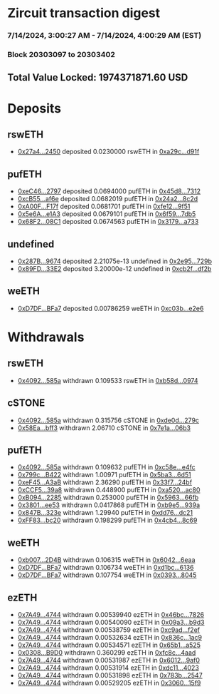 # Zircuit transaction digest
### 7/14/2024, 3:00:27 AM - 7/14/2024, 4:00:29 AM (EST)
### Block 20303097 to 20303402

## Total Value Locked: 1974371871.60 USD

# Deposits
## rswETH
- [0x27a4...2450](https://etherscan.io/address/0x27a4972cc04fDD99EA29123eaAB4e46b0c892450) deposited 0.0230000 rswETH in [0xa29c...d91f](https://etherscan.io/tx/0x27a4972cc04fDD99EA29123eaAB4e46b0c892450)
## pufETH
- [0xeC46...2797](https://etherscan.io/address/0xeC46969CF685a5C2ed34aA6DBD23E16B95342797) deposited 0.0694000 pufETH in [0x45d8...7312](https://etherscan.io/tx/0xeC46969CF685a5C2ed34aA6DBD23E16B95342797)
- [0xcB55...af6e](https://etherscan.io/address/0xcB55c3316A3895D27437A32a449E9fE11613af6e) deposited 0.0682019 pufETH in [0x24a2...8c2d](https://etherscan.io/tx/0xcB55c3316A3895D27437A32a449E9fE11613af6e)
- [0xA00F...F17f](https://etherscan.io/address/0xA00F3667C2B508cD1057b1151fb95eAB2128F17f) deposited 0.0681701 pufETH in [0xfe12...9f51](https://etherscan.io/tx/0xA00F3667C2B508cD1057b1151fb95eAB2128F17f)
- [0x5e6A...e1A3](https://etherscan.io/address/0x5e6A8C502ABAAd07c8C436823b0cB702Cb87e1A3) deposited 0.0679101 pufETH in [0x6f59...7db5](https://etherscan.io/tx/0x5e6A8C502ABAAd07c8C436823b0cB702Cb87e1A3)
- [0x68F2...08C1](https://etherscan.io/address/0x68F2DD4a5Bf9086CBC1620a6652F766D969d08C1) deposited 0.0674563 pufETH in [0x3179...a733](https://etherscan.io/tx/0x68F2DD4a5Bf9086CBC1620a6652F766D969d08C1)
## undefined
- [0x287B...9674](https://etherscan.io/address/0x287B4470439Bb96BccBfC97e956bdF9676b79674) deposited 2.21075e-13 undefined in [0x2e95...729b](https://etherscan.io/tx/0x287B4470439Bb96BccBfC97e956bdF9676b79674)
- [0x89FD...33E2](https://etherscan.io/address/0x89FDCA36dD2DEc98030ACf99a9c37e5790c833E2) deposited 3.20000e-12 undefined in [0xcb2f...df2b](https://etherscan.io/tx/0x89FDCA36dD2DEc98030ACf99a9c37e5790c833E2)
## weETH
- [0xD7DF...BFa7](https://etherscan.io/address/0xD7DF7E085214743530afF339aFC420c7c720BFa7) deposited 0.00786259 weETH in [0xc03b...e2e6](https://etherscan.io/tx/0xD7DF7E085214743530afF339aFC420c7c720BFa7)
# Withdrawals
## rswETH
- [0x4092...585a](https://etherscan.io/address/0x40926cfEfAAF932b7bC811fdC4EB136ae35C585a) withdrawn 0.109533 rswETH in [0xb58d...0974](https://etherscan.io/tx/0x40926cfEfAAF932b7bC811fdC4EB136ae35C585a)
## cSTONE
- [0x4092...585a](https://etherscan.io/address/0x40926cfEfAAF932b7bC811fdC4EB136ae35C585a) withdrawn 0.315756 cSTONE in [0xde0d...279c](https://etherscan.io/tx/0x40926cfEfAAF932b7bC811fdC4EB136ae35C585a)
- [0x58Ea...bff3](https://etherscan.io/address/0x58Ea3CeDD694ED361d1428426e63F0B6879cbff3) withdrawn 2.06710 cSTONE in [0x7e1a...06b3](https://etherscan.io/tx/0x58Ea3CeDD694ED361d1428426e63F0B6879cbff3)
## pufETH
- [0x4092...585a](https://etherscan.io/address/0x40926cfEfAAF932b7bC811fdC4EB136ae35C585a) withdrawn 0.109632 pufETH in [0xc58e...e4fc](https://etherscan.io/tx/0x40926cfEfAAF932b7bC811fdC4EB136ae35C585a)
- [0x799c...B422](https://etherscan.io/address/0x799c62B2D63641266ffa4BDdE3Fa5738f5b4B422) withdrawn 1.00971 pufETH in [0x5ba3...6d51](https://etherscan.io/tx/0x799c62B2D63641266ffa4BDdE3Fa5738f5b4B422)
- [0xeF45...A3aB](https://etherscan.io/address/0xeF456bA3b950Bd29305e243ee0c2b368339FA3aB) withdrawn 2.36290 pufETH in [0x33f7...24bf](https://etherscan.io/tx/0xeF456bA3b950Bd29305e243ee0c2b368339FA3aB)
- [0xCCF5...39a8](https://etherscan.io/address/0xCCF52f4e9a9F337d8f9e387cB3F9622D998E39a8) withdrawn 0.448900 pufETH in [0xa520...ac80](https://etherscan.io/tx/0xCCF52f4e9a9F337d8f9e387cB3F9622D998E39a8)
- [0xB094...2285](https://etherscan.io/address/0xB094370C10712a4fd0f8bB40c5edee54cc492285) withdrawn 0.253000 pufETH in [0x5963...66fb](https://etherscan.io/tx/0xB094370C10712a4fd0f8bB40c5edee54cc492285)
- [0x3801...ee53](https://etherscan.io/address/0x38019ebA03708663221192773aD92343f182ee53) withdrawn 0.0417868 pufETH in [0xb9e5...939a](https://etherscan.io/tx/0x38019ebA03708663221192773aD92343f182ee53)
- [0x847B...323e](https://etherscan.io/address/0x847B6e4ce91098818F4e1dA8589af937e165323e) withdrawn 1.29940 pufETH in [0xdd76...dc21](https://etherscan.io/tx/0x847B6e4ce91098818F4e1dA8589af937e165323e)
- [0xFF83...bc20](https://etherscan.io/address/0xFF833801dEf59DA7bB847c0611BD416EB3Febc20) withdrawn 0.198299 pufETH in [0x4cb4...8c69](https://etherscan.io/tx/0xFF833801dEf59DA7bB847c0611BD416EB3Febc20)
## weETH
- [0xb007...2D4B](https://etherscan.io/address/0xb00706E8e4123510FC9C38E6abCac29010Da2D4B) withdrawn 0.106315 weETH in [0x6042...6eaa](https://etherscan.io/tx/0xb00706E8e4123510FC9C38E6abCac29010Da2D4B)
- [0xD7DF...BFa7](https://etherscan.io/address/0xD7DF7E085214743530afF339aFC420c7c720BFa7) withdrawn 0.106734 weETH in [0xd1bc...6136](https://etherscan.io/tx/0xD7DF7E085214743530afF339aFC420c7c720BFa7)
- [0xD7DF...BFa7](https://etherscan.io/address/0xD7DF7E085214743530afF339aFC420c7c720BFa7) withdrawn 0.107754 weETH in [0x0393...8045](https://etherscan.io/tx/0xD7DF7E085214743530afF339aFC420c7c720BFa7)
## ezETH
- [0x7A49...4744](https://etherscan.io/address/0x7A493Be5c2ce014cD049Bf178a1ac0Db1B434744) withdrawn 0.00539940 ezETH in [0x46bc...7826](https://etherscan.io/tx/0x7A493Be5c2ce014cD049Bf178a1ac0Db1B434744)
- [0x7A49...4744](https://etherscan.io/address/0x7A493Be5c2ce014cD049Bf178a1ac0Db1B434744) withdrawn 0.00540090 ezETH in [0x09a3...b9d3](https://etherscan.io/tx/0x7A493Be5c2ce014cD049Bf178a1ac0Db1B434744)
- [0x7A49...4744](https://etherscan.io/address/0x7A493Be5c2ce014cD049Bf178a1ac0Db1B434744) withdrawn 0.00538759 ezETH in [0xc9ad...f2ef](https://etherscan.io/tx/0x7A493Be5c2ce014cD049Bf178a1ac0Db1B434744)
- [0x7A49...4744](https://etherscan.io/address/0x7A493Be5c2ce014cD049Bf178a1ac0Db1B434744) withdrawn 0.00532634 ezETH in [0x836c...1ac9](https://etherscan.io/tx/0x7A493Be5c2ce014cD049Bf178a1ac0Db1B434744)
- [0x7A49...4744](https://etherscan.io/address/0x7A493Be5c2ce014cD049Bf178a1ac0Db1B434744) withdrawn 0.00534571 ezETH in [0x65b1...a525](https://etherscan.io/tx/0x7A493Be5c2ce014cD049Bf178a1ac0Db1B434744)
- [0x0308...B9D0](https://etherscan.io/address/0x0308794CBD50174be3401e08E352960b2E39B9D0) withdrawn 0.360299 ezETH in [0xfc8c...4aad](https://etherscan.io/tx/0x0308794CBD50174be3401e08E352960b2E39B9D0)
- [0x7A49...4744](https://etherscan.io/address/0x7A493Be5c2ce014cD049Bf178a1ac0Db1B434744) withdrawn 0.00531987 ezETH in [0x6012...9af0](https://etherscan.io/tx/0x7A493Be5c2ce014cD049Bf178a1ac0Db1B434744)
- [0x7A49...4744](https://etherscan.io/address/0x7A493Be5c2ce014cD049Bf178a1ac0Db1B434744) withdrawn 0.00531914 ezETH in [0xdc11...4023](https://etherscan.io/tx/0x7A493Be5c2ce014cD049Bf178a1ac0Db1B434744)
- [0x7A49...4744](https://etherscan.io/address/0x7A493Be5c2ce014cD049Bf178a1ac0Db1B434744) withdrawn 0.00531898 ezETH in [0x783b...2547](https://etherscan.io/tx/0x7A493Be5c2ce014cD049Bf178a1ac0Db1B434744)
- [0x7A49...4744](https://etherscan.io/address/0x7A493Be5c2ce014cD049Bf178a1ac0Db1B434744) withdrawn 0.00529205 ezETH in [0x3060...15f9](https://etherscan.io/tx/0x7A493Be5c2ce014cD049Bf178a1ac0Db1B434744)
